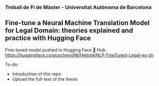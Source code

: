 ### Treball de Fi de Màster - Universitat Autònoma de Barcelona
## Fine-tune a Neural Machine Translation Model for Legal Domain: theories explained and practice with Hugging Face

Fine-tuned model pushed to Hugging Face 🤗 Hub: https://huggingface.co/guocheng98/HelsinkiNLP-FineTuned-Legal-es-zh

To-do:
- Introduction of this repo
- Upload the full-text of the thesis
